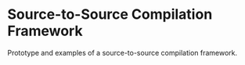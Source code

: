 # Source-to-Source Compilation Framework

Prototype and examples of a source-to-source compilation framework.